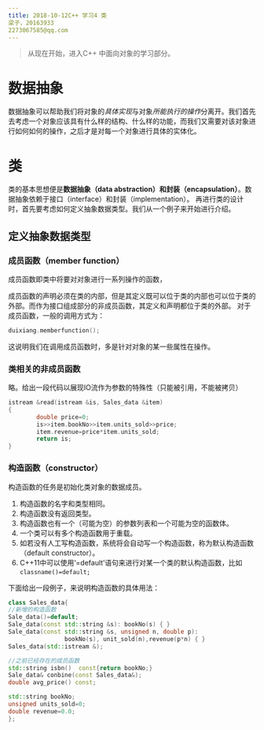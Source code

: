 ```yaml
---
title: 2018-10-12C++ 学习4 类
梁子，20163933
2273067585@qq.com
---
```

> 从现在开始，进入C++ 中面向对象的学习部分。

# 数据抽象
数据抽象可以帮助我们将对象的*具体实现*与对象*所能执行的操作*分离开。我们首先去考虑一个对象应该具有什么样的结构、什么样的功能，而我们又需要对该对象进行如何如何的操作，之后才是对每一个对象进行具体的实体化。
# 类
类的基本思想便是**数据抽象（data abstraction）**和**封装（encapsulation）**。数据抽象依赖于接口（interface）和封装（implementation）。
再进行类的设计时，首先要考虑如何定义抽象数据类型。我们从一个例子来开始进行介绍。
## 定义抽象数据类型
### 成员函数（member function）
成员函数即类中将要对对象进行一系列操作的函数，

成员函数的声明必须在类的内部，但是其定义既可以位于类的内部也可以位于类的外部。而作为接口组成部分的非成员函数，其定义和声明都位于类的外部。
对于成员函数，一般的调用方式为：
```c++
duixiang.memberfunction();
```
这说明我们在调用成员函数时，多是针对对象的某一些属性在操作。
### 类相关的非成员函数
略。给出一段代码以展现IO流作为参数的特殊性（只能被引用，不能被拷贝）
```c++
istream &read(istream &is, Sales_data &item)
{
		double price=0;
		is>>item.bookNo>>item.units_sold>>price;
		item.revenue=price*item.units_sold;
		return is;
}
```
### 构造函数（constructor）
构造函数的任务是初始化类对象的数据成员。
1. 构造函数的名字和类型相同。
2. 构造函数没有返回类型。
3. 构造函数也有一个（可能为空）的参数列表和一个可能为空的函数体。
4. 一个类可以有多个构造函数用于重载。
5. 如若没有人工写构造函数，系统将会自动写一个构造函数，称为默认构造函数（default constructor）。
6. C++11中可以使用‘=default’语句来进行对某一个类的默认构造函数，比如```classname()=default;```

下面给出一段例子，来说明构造函数的具体用法：
```c++
class Sales_data{
//新增的构造函数
Sale_data()=default;
Sale_data(const std::string &s): bookNo(s) { }
Sale_data(const std::string &s, unsigned n, double p):
				bookNo(s), unit_sold(n),revenue(p*n) { }
Sales_data(std::istream &);

//之前已经存在的成员函数
std::string isbn()  const{return bookNo;}
Sale_data& conbine(const Sales_data&);
double avg_price() const;

std::string bookNo;
unsigned units_sold=0;
double revenue=0.0;
};

```

